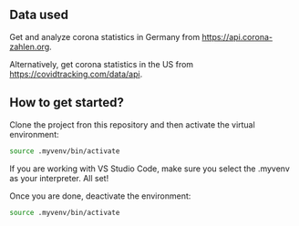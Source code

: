 ## Data used

Get and analyze corona statistics in Germany from https://api.corona-zahlen.org.

Alternatively, get corona statistics in the US from https://covidtracking.com/data/api.

## How to get started?

Clone the project fron this repository and then activate the virtual environment:

```bash
source .myvenv/bin/activate
```
If you are working with VS Studio Code, make sure you select the .myvenv as your interpreter. All set!

Once you are done, deactivate the environment:

```bash
source .myvenv/bin/activate
```
